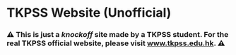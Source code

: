 # TKPSS Website (Unofficial)
### :warning: This is just a *knockoff* site made by a TKPSS student. For the real TKPSS official website, please visit www.tkpss.edu.hk. :warning:

